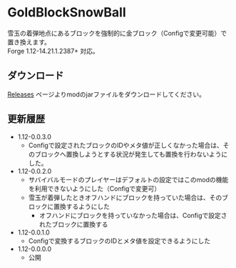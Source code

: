 # GoldBlockSnowBall
雪玉の着弾地点にあるブロックを強制的に金ブロック（Configで変更可能）で置き換えます。  
Forge 1.12-14.21.1.2387+ 対応。

## ダウンロード

[Releases](https://github.com/Iunius118/GoldBlockSnowBall/releases) ページよりmodのjarファイルをダウンロードしてください。

## 更新履歴

- 1.12-0.0.3.0
  - Configで設定されたブロックのIDやメタ値が正しくなかった場合は、そのブロックへ置換しようとする状況が発生しても置換を行わないようにした。
- 1.12-0.0.2.0
  - サバイバルモードのプレイヤーはデフォルトの設定ではこのmodの機能を利用できないようにした（Configで変更可）
  - 雪玉が着弾したときオフハンドにブロックを持っていた場合は、そのブロックに置換するようにした
    - オフハンドにブロックを持っていなかった場合は、Configで設定されたブロックに置換する
- 1.12-0.0.1.0
  - Configで変換するブロックのIDとメタ値を設定できるようにした
- 1.12-0.0.0.0
  - 公開
